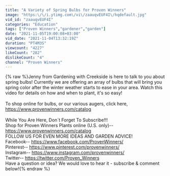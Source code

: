 ```yaml
---
title: "A Variety of Spring Bulbs for Proven Winners"
image: "https:\/\/i.ytimg.com\/vi\/zaauqvEUF4I\/hqdefault.jpg"
vid_id: "zaauqvEUF4I"
categories: "Education"
tags: ["Proven Winners","gardener","garden"]
date: "2021-11-05T19:00:08+03:00"
vid_date: "2021-11-04T13:32:19Z"
duration: "PT4M3S"
viewcount: "4227"
likeCount: "282"
dislikeCount: "4"
channel: "Proven Winners"
---
```

{% raw %}Jenny from Gardening with Creekside is here to talk to you about spring bulbs! Currently we are offering an array of bulbs that will bring you spring color after the winter weather starts to ease in your area. Watch this video for details on how and when to plant, it's so easy! <br /><br />To shop online for bulbs, or our various augers, click here, <a rel="nofollow" target="blank" href="https://www.provenwinners.com/catalog">https://www.provenwinners.com/catalog</a> <br /><br />While You Are Here, Don`t Forget To Subscribe!!! <br />Shop for Proven Winners Plants online (U.S. only)-- <a rel="nofollow" target="blank" href="https://www.provenwinners.com/catalog">https://www.provenwinners.com/catalog</a> <br />FOLLOW US FOR EVEN MORE IDEAS AND GARDEN ADVICE! <br />Facebook-- <a rel="nofollow" target="blank" href="https://www.facebook.com/ProvenWinners/">https://www.facebook.com/ProvenWinners/</a> <br />Pinterest-- <a rel="nofollow" target="blank" href="https://www.pinterest.com/provenwinners/">https://www.pinterest.com/provenwinners/</a> <br />Instagram-- <a rel="nofollow" target="blank" href="https://www.instagram.com/provenwinners/">https://www.instagram.com/provenwinners/</a> <br />Twitter-- <a rel="nofollow" target="blank" href="https://twitter.com/Proven_Winners">https://twitter.com/Proven_Winners</a> <br />Have a question or idea? We would love to hear it - subscribe &amp; comment below!{% endraw %}
